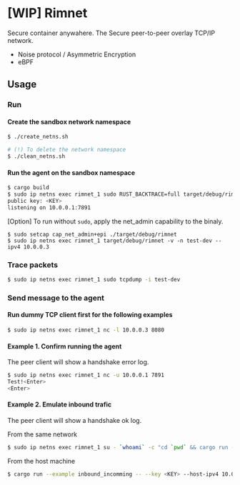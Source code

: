 # [**WIP**] Rimnet

Secure container anywahere.
The Secure peer-to-peer overlay TCP/IP network.

- Noise protocol / Asymmetric Encryption
- eBPF

## Usage

### Run

#### Create the sandbox network namespace
```sh
$ ./create_netns.sh

# (!) To delete the network namespace
$ ./clean_netns.sh
```

#### Run the agent on the sandbox namespace
```sh
$ cargo build
$ sudo ip netns exec rimnet_1 sudo RUST_BACKTRACE=full target/debug/rimnet -v -n test-dev --ipv4 10.0.0.3
public key: <KEY>
listening on 10.0.0.1:7891
```

[Option] To run without `sudo`, apply the net_admin capability to the binaly.
```
$ sudo setcap cap_net_admin+epi ./target/debug/rimnet
$ sudo ip netns exec rimnet_1 target/debug/rimnet -v -n test-dev --ipv4 10.0.0.3
```

### Trace packets
```sh
$ sudo ip netns exec rimnet_1 sudo tcpdump -i test-dev
```

### Send message to the agent

#### Run dummy TCP client first for the following examples

```sh
$ sudo ip netns exec rimnet_1 nc -l 10.0.0.3 8080
```

#### Example 1. Confirm running the agent
The peer client will show a handshake error log.

```sh
$ sudo ip netns exec rimnet_1 nc -u 10.0.0.1 7891
Test!<Enter>
<Enter>
```

#### Example 2. Emulate inbound trafic
The peer client will show a handshake ok log.

From the same network
```sh
$ sudo ip netns exec rimnet_1 su - `whoami` -c "cd `pwd` && cargo run --example inbound_incomming -- --key <KEY> -p 7891"
```

From the host machine
```sh
$ cargo run --example inbound_incomming -- --key <KEY> --host-ipv4 10.0.0.254 -p 7891
```
